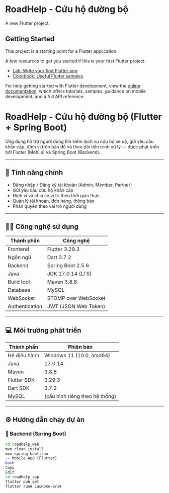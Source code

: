 # RoadHelp - Cứu hộ đường bộ

A new Flutter project.

## Getting Started

This project is a starting point for a Flutter application.

A few resources to get you started if this is your first Flutter project:

- [Lab: Write your first Flutter app](https://docs.flutter.dev/get-started/codelab)
- [Cookbook: Useful Flutter samples](https://docs.flutter.dev/cookbook)

For help getting started with Flutter development, view the
[online documentation](https://docs.flutter.dev/), which offers tutorials,
samples, guidance on mobile development, and a full API reference.
# RoadHelp - Cứu hộ đường bộ (Flutter + Spring Boot)

Ứng dụng hỗ trợ người dùng tìm kiếm dịch vụ cứu hộ xe cộ, gửi yêu cầu khẩn cấp, định vị trên bản đồ và theo dõi tiến trình xử lý — được phát triển bởi Flutter (Mobile) và Spring Boot (Backend).

---

## 🚀 Tính năng chính

- Đăng nhập / Đăng ký tài khoản (Admin, Member, Partner)
- Gửi yêu cầu cứu hộ khẩn cấp
- Định vị và chia sẻ vị trí theo thời gian thực
- Quản lý tài khoản, đơn hàng, thông báo
- Phân quyền theo vai trò người dùng

---

## 🧑‍💻 Công nghệ sử dụng

| Thành phần     | Công nghệ                    |
|----------------|------------------------------|
| Frontend       | Flutter 3.29.3               |
| Ngôn ngữ       | Dart 3.7.2                   |
| Backend        | Spring Boot 2.5.6            |
| Java           | JDK 17.0.14 (LTS)            |
| Build tool     | Maven 3.8.8                  |
| Database       | MySQL                        |
| WebSocket      | STOMP over WebSocket         |
| Authentication | JWT (JSON Web Token)         |

---

## 💻 Môi trường phát triển

| Thành phần     | Phiên bản                    |
|----------------|------------------------------|
| Hệ điều hành   | Windows 11 (10.0, amd64)     |
| Java           | 17.0.14                      |
| Maven          | 3.8.8                        |
| Flutter SDK    | 3.29.3                       |
| Dart SDK       | 3.7.2                        |
| MySQL          | (cấu hình riêng theo hệ thống) |

---

## ⚙️ Hướng dẫn chạy dự án

### 🔹 Backend (Spring Boot)

```bash
cd roadhelp_web
mvn clean install
mvn spring-boot:run
-- Mobile App (Flutter)
bash
Copy
Edit
cd roadhelp_app
flutter pub get
flutter run# CuuHoXe-Gr14
